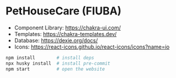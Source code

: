 # PetHouseCare (FIUBA)

- Component Library: https://chakra-ui.com/
- Templates: https://chakra-templates.dev/
- Database: https://dexie.org/docs/
- Icons: https://react-icons.github.io/react-icons/icons?name=io

```zsh
npm install        # install deps
npx husky install  # install pre-commit
npm start          # open the website
```
